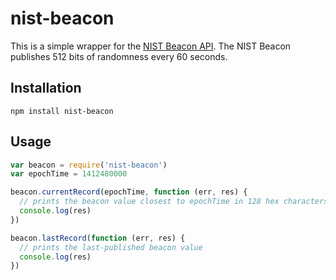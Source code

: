 # nist-beacon

This is a simple wrapper for the [NIST Beacon API](https://beacon.nist.gov/home). The NIST Beacon publishes 512 bits of randomness every 60 seconds.

## Installation

`npm install nist-beacon`

## Usage

```javascript
var beacon = require('nist-beacon')
var epochTime = 1412480000

beacon.currentRecord(epochTime, function (err, res) {
  // prints the beacon value closest to epochTime in 128 hex characters
  console.log(res)
})

beacon.lastRecord(function (err, res) {
  // prints the last-published beacon value
  console.log(res)
})
```
